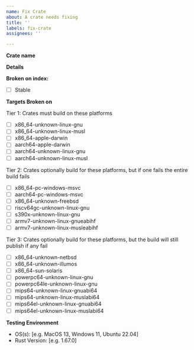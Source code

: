 ```yaml
---
name: Fix Crate
about: A crate needs fixing
title: ''
labels: fix-crate
assignees: ''

---
```


**Crate name**

**Details**
<!-- Reason(s) the crate might be broken, or leave blank -->

**Broken on index:**
- [ ] Stable

**Targets Broken on**

Tier 1: Crates must build on these platforms
- [ ] x86_64-unknown-linux-gnu
- [ ] x86_64-unknown-linux-musl
- [ ] x86_64-apple-darwin
- [ ] aarch64-apple-darwin
- [ ] aarch64-unknown-linux-gnu
- [ ] aarch64-unknown-linux-musl

Tier 2: Crates optionally build for these platforms, but if one fails the entire build fails
- [ ] x86_64-pc-windows-msvc
- [ ] aarch64-pc-windows-msvc
- [ ] x86_64-unknown-freebsd
- [ ] riscv64gc-unknown-linux-gnu
- [ ] s390x-unknown-linux-gnu
- [ ] armv7-unknown-linux-gnueabihf
- [ ] armv7-unknown-linux-musleabihf

Tier 3: Crates optionally build for these platforms, but the build will still publish if any fail
- [ ] x86_64-unknown-netbsd
- [ ] x86_64-unknown-illumos
- [ ] x86_64-sun-solaris
- [ ] powerpc64-unknown-linux-gnu
- [ ] powerpc64le-unknown-linux-gnu
- [ ] mips64-unknown-linux-gnuabi64
- [ ] mips64-unknown-linux-muslabi64
- [ ] mips64el-unknown-linux-gnuabi64
- [ ] mips64el-unknown-linux-muslabi64

**Testing Environment**
 - OS(s): [e.g. MacOS 13, Windows 11, Ubuntu 22.04]
 - Rust Version: [e.g. 1.67.0]
